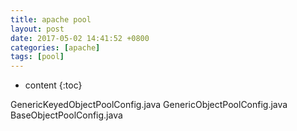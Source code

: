 ```yaml
---
title: apache pool
layout: post
date: 2017-05-02 14:41:52 +0800
categories: [apache]
tags: [pool]
---
```



* content
{:toc}                                                                                                          

GenericKeyedObjectPoolConfig.java
GenericObjectPoolConfig.java
BaseObjectPoolConfig.java